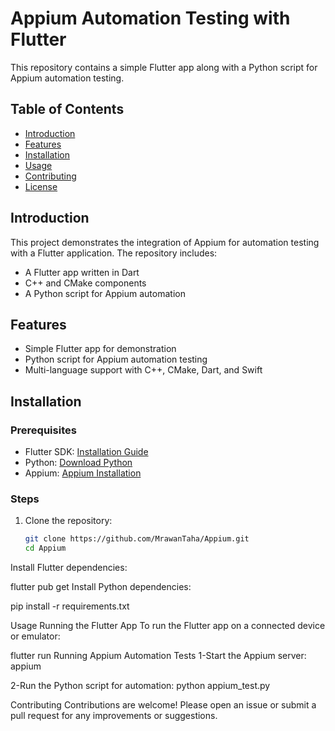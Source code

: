 # Appium Automation Testing with Flutter

This repository contains a simple Flutter app along with a Python script for Appium automation testing.

## Table of Contents
- [Introduction](#introduction)
- [Features](#features)
- [Installation](#installation)
- [Usage](#usage)
- [Contributing](#contributing)
- [License](#license)

## Introduction
This project demonstrates the integration of Appium for automation testing with a Flutter application. The repository includes:
- A Flutter app written in Dart
- C++ and CMake components
- A Python script for Appium automation

## Features
- Simple Flutter app for demonstration
- Python script for Appium automation testing
- Multi-language support with C++, CMake, Dart, and Swift

## Installation

### Prerequisites
- Flutter SDK: [Installation Guide](https://flutter.dev/docs/get-started/install)
- Python: [Download Python](https://www.python.org/downloads/)
- Appium: [Appium Installation](https://appium.io/docs/en/about-appium/getting-started/)

### Steps
1. Clone the repository:
   ```bash
   git clone https://github.com/MrawanTaha/Appium.git
   cd Appium

Install Flutter dependencies:

flutter pub get
Install Python dependencies:

pip install -r requirements.txt

Usage
Running the Flutter App
To run the Flutter app on a connected device or emulator:

flutter run
Running Appium Automation Tests
1-Start the Appium server:
appium

2-Run the Python script for automation:
python appium_test.py

Contributing
Contributions are welcome! Please open an issue or submit a pull request for any improvements or suggestions.
